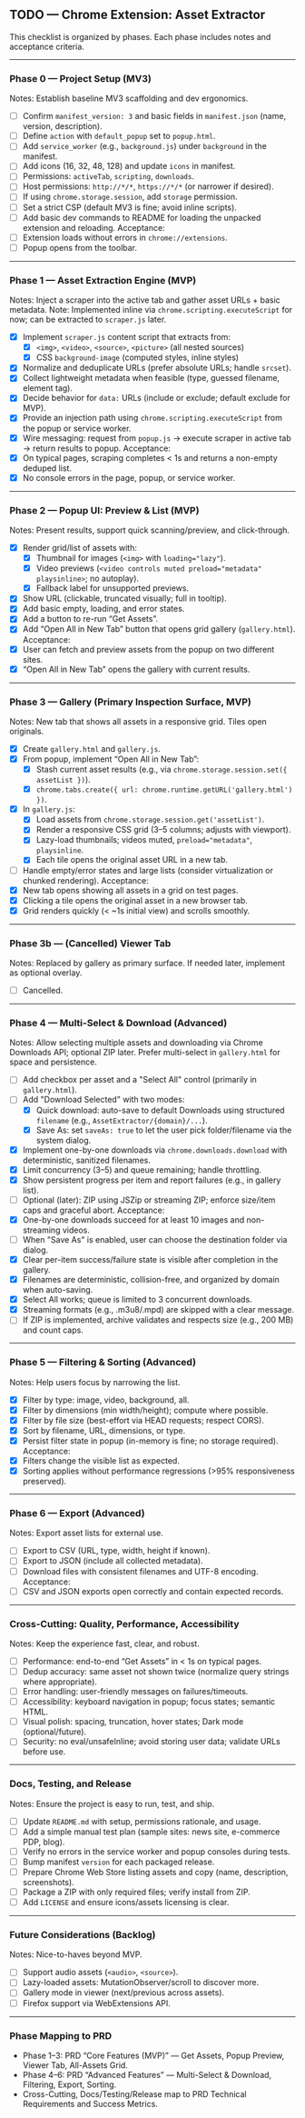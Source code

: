 ## TODO — Chrome Extension: Asset Extractor

This checklist is organized by phases. Each phase includes notes and acceptance criteria.

---

### Phase 0 — Project Setup (MV3)

Notes: Establish baseline MV3 scaffolding and dev ergonomics.

- [ ] Confirm `manifest_version: 3` and basic fields in `manifest.json` (name, version, description).
- [ ] Define `action` with `default_popup` set to `popup.html`.
- [ ] Add `service_worker` (e.g., `background.js`) under `background` in the manifest.
- [ ] Add icons (16, 32, 48, 128) and update `icons` in manifest.
- [ ] Permissions: `activeTab`, `scripting`, `downloads`.
- [ ] Host permissions: `http://*/*`, `https://*/*` (or narrower if desired).
- [ ] If using `chrome.storage.session`, add `storage` permission.
- [ ] Set a strict CSP (default MV3 is fine; avoid inline scripts).
- [ ] Add basic dev commands to README for loading the unpacked extension and reloading.
      Acceptance:
- [ ] Extension loads without errors in `chrome://extensions`.
- [ ] Popup opens from the toolbar.

---

### Phase 1 — Asset Extraction Engine (MVP)

Notes: Inject a scraper into the active tab and gather asset URLs + basic metadata.
Note: Implemented inline via `chrome.scripting.executeScript` for now; can be extracted to `scraper.js` later.

- [x] Implement `scraper.js` content script that extracts from:
  - [x] `<img>`, `<video>`, `<source>`, `<picture>` (all nested sources)
  - [x] CSS `background-image` (computed styles, inline styles)
- [x] Normalize and deduplicate URLs (prefer absolute URLs; handle `srcset`).
- [x] Collect lightweight metadata when feasible (type, guessed filename, element tag).
- [x] Decide behavior for `data:` URLs (include or exclude; default exclude for MVP).
- [x] Provide an injection path using `chrome.scripting.executeScript` from the popup or service worker.
- [x] Wire messaging: request from `popup.js` → execute scraper in active tab → return results to popup.
      Acceptance:
- [x] On typical pages, scraping completes < 1s and returns a non-empty deduped list.
- [x] No console errors in the page, popup, or service worker.

---

### Phase 2 — Popup UI: Preview & List (MVP)

Notes: Present results, support quick scanning/preview, and click-through.

- [x] Render grid/list of assets with:
  - [x] Thumbnail for images (`<img>` with `loading="lazy"`).
  - [x] Video previews (`<video controls muted preload="metadata" playsinline>`; no autoplay).
  - [x] Fallback label for unsupported previews.
- [x] Show URL (clickable, truncated visually; full in tooltip).
- [x] Add basic empty, loading, and error states.
- [x] Add a button to re-run “Get Assets”.
- [x] Add “Open All in New Tab” button that opens grid gallery (`gallery.html`).
      Acceptance:
- [x] User can fetch and preview assets from the popup on two different sites.
- [x] “Open All in New Tab” opens the gallery with current results.

---

### Phase 3 — Gallery (Primary Inspection Surface, MVP)

Notes: New tab that shows all assets in a responsive grid. Tiles open originals.

- [x] Create `gallery.html` and `gallery.js`.
- [x] From popup, implement “Open All in New Tab”:
  - [x] Stash current asset results (e.g., via `chrome.storage.session.set({ assetList })`).
  - [x] `chrome.tabs.create({ url: chrome.runtime.getURL('gallery.html') })`.
- [x] In `gallery.js`:
  - [x] Load assets from `chrome.storage.session.get('assetList')`.
  - [x] Render a responsive CSS grid (3–5 columns; adjusts with viewport).
  - [x] Lazy-load thumbnails; videos muted, `preload="metadata"`, `playsinline`.
  - [x] Each tile opens the original asset URL in a new tab.
- [ ] Handle empty/error states and large lists (consider virtualization or chunked rendering).
      Acceptance:
- [x] New tab opens showing all assets in a grid on test pages.
- [x] Clicking a tile opens the original asset in a new browser tab.
- [x] Grid renders quickly (< ~1s initial view) and scrolls smoothly.

---

### Phase 3b — (Cancelled) Viewer Tab

Notes: Replaced by gallery as primary surface. If needed later, implement as optional overlay.

- [ ] Cancelled.

---

### Phase 4 — Multi-Select & Download (Advanced)

Notes: Allow selecting multiple assets and downloading via Chrome Downloads API; optional ZIP later. Prefer multi-select in `gallery.html` for space and persistence.

- [ ] Add checkbox per asset and a "Select All" control (primarily in `gallery.html`).
- [ ] Add "Download Selected" with two modes:
  - [x] Quick download: auto-save to default Downloads using structured `filename` (e.g., `AssetExtractor/{domain}/...`).
  - [x] Save As: set `saveAs: true` to let the user pick folder/filename via the system dialog.
- [x] Implement one-by-one downloads via `chrome.downloads.download` with deterministic, sanitized filenames.
- [x] Limit concurrency (3–5) and queue remaining; handle throttling.
- [x] Show persistent progress per item and report failures (e.g., in gallery list).
- [ ] Optional (later): ZIP using JSZip or streaming ZIP; enforce size/item caps and graceful abort.
      Acceptance:
- [x] One-by-one downloads succeed for at least 10 images and non-streaming videos.
- [ ] When "Save As" is enabled, user can choose the destination folder via dialog.
- [x] Clear per-item success/failure state is visible after completion in the gallery.
- [x] Filenames are deterministic, collision-free, and organized by domain when auto-saving.
- [x] Select All works; queue is limited to 3 concurrent downloads.
- [x] Streaming formats (e.g., .m3u8/.mpd) are skipped with a clear message.
- [ ] If ZIP is implemented, archive validates and respects size (e.g., 200 MB) and count caps.

---

### Phase 5 — Filtering & Sorting (Advanced)

Notes: Help users focus by narrowing the list.

- [x] Filter by type: image, video, background, all.
- [x] Filter by dimensions (min width/height); compute where possible.
- [x] Filter by file size (best-effort via HEAD requests; respect CORS).
- [x] Sort by filename, URL, dimensions, or type.
- [x] Persist filter state in popup (in-memory is fine; no storage required).
      Acceptance:
- [x] Filters change the visible list as expected.
- [x] Sorting applies without performance regressions (>95% responsiveness preserved).

---

### Phase 6 — Export (Advanced)

Notes: Export asset lists for external use.

- [ ] Export to CSV (URL, type, width, height if known).
- [ ] Export to JSON (include all collected metadata).
- [ ] Download files with consistent filenames and UTF-8 encoding.
      Acceptance:
- [ ] CSV and JSON exports open correctly and contain expected records.

---

### Cross-Cutting: Quality, Performance, Accessibility

Notes: Keep the experience fast, clear, and robust.

- [ ] Performance: end-to-end “Get Assets” in < 1s on typical pages.
- [ ] Dedup accuracy: same asset not shown twice (normalize query strings where appropriate).
- [ ] Error handling: user-friendly messages on failures/timeouts.
- [ ] Accessibility: keyboard navigation in popup; focus states; semantic HTML.
- [ ] Visual polish: spacing, truncation, hover states; Dark mode (optional/future).
- [ ] Security: no eval/unsafeInline; avoid storing user data; validate URLs before use.

---

### Docs, Testing, and Release

Notes: Ensure the project is easy to run, test, and ship.

- [ ] Update `README.md` with setup, permissions rationale, and usage.
- [ ] Add a simple manual test plan (sample sites: news site, e-commerce PDP, blog).
- [ ] Verify no errors in the service worker and popup consoles during tests.
- [ ] Bump manifest `version` for each packaged release.
- [ ] Prepare Chrome Web Store listing assets and copy (name, description, screenshots).
- [ ] Package a ZIP with only required files; verify install from ZIP.
- [ ] Add `LICENSE` and ensure icons/assets licensing is clear.

---

### Future Considerations (Backlog)

Notes: Nice-to-haves beyond MVP.

- [ ] Support audio assets (`<audio>`, `<source>`).
- [ ] Lazy-loaded assets: MutationObserver/scroll to discover more.
- [ ] Gallery mode in viewer (next/previous across assets).
- [ ] Firefox support via WebExtensions API.

---

### Phase Mapping to PRD

- Phase 1–3: PRD “Core Features (MVP)” — Get Assets, Popup Preview, Viewer Tab, All-Assets Grid.
- Phase 4–6: PRD “Advanced Features” — Multi-Select & Download, Filtering, Export, Sorting.
- Cross-Cutting, Docs/Testing/Release map to PRD Technical Requirements and Success Metrics.
